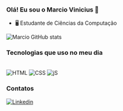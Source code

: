 
### Olá! Eu sou o Marcio Vinicius 👋

- 🖥️ Estudante de Ciências da Computação

![Marcio GitHub stats](https://github-readme-stats.vercel.app/api?username=marciovpbarbosa&show_icons=true&theme=radical)

### Tecnologias que uso no meu dia

<div style="display: inline_block"><br/>
    <img align="center" alt="HTML" src="https://img.shields.io/badge/HTML5-E34F26?style=for-the-badge&logo=html5&logoColor=white">
    <img align="center" alt="CSS" src="https://img.shields.io/badge/CSS3-1572B6?style=for-the-badge&logo=css3&logoColor=white">
    <img align="center" alt="jS" src="https://img.shields.io/badge/JavaScript-323330?style=for-the-badge&logo=javascript&logoColor=F7DF1E">
</div>

### Contatos


[![Linkedin](https://img.shields.io/badge/LinkedIn-0077B5?style=for-the-badge&logo=linkedin&logoColor=white)](https://www.linkedin.com/in/marcio-vinicius-pereira-barbosa-aa3a6028a)

